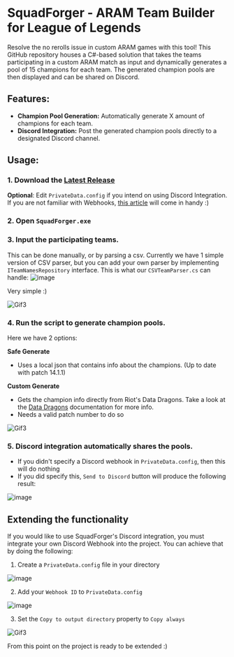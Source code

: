 # SquadForger - ARAM Team Builder for League of Legends

Resolve the no rerolls issue in custom ARAM games with this tool! This GitHub repository houses a C#-based solution that takes the teams participating in a custom ARAM match as input and dynamically generates a pool of 15 champions for each team. The generated champion pools are then displayed and can be shared on Discord.

## Features:

- **Champion Pool Generation:** Automatically generate X amount of champions for each team.
- **Discord Integration:** Post the generated champion pools directly to a designated Discord channel.

## Usage:

### 1. Download the [Latest Release](https://github.com/League-of-DAE-Legends/SquadForger/releases/latest)
**Optional**: Edit ```PrivateData.config``` if you intend on using Discord Integration. If you are not familiar with Webhooks, [this article](https://hookdeck.com/webhooks/platforms/how-to-get-started-with-discord-webhooks) will come in handy :)

### 2. Open ```SquadForger.exe```

### 3. Input the participating teams.
This can be done manually, or by parsing a csv. Currently we have 1 simple version of CSV parser, but you can add your own parser by implementing ```ITeamNamesRepository``` interface.
This is what our ```CSVTeamParser.cs``` can handle:
![image](https://github.com/League-of-DAE-Legends/SquadForger/assets/88614889/11b3f6a5-50be-4df0-bb64-fa4879677bc5)

Very simple :)

![Gif3](https://github.com/League-of-DAE-Legends/SquadForger/assets/88614889/8c693f03-9d70-4a44-acb6-b2cff3f226af)



### 4. Run the script to generate champion pools.
Here we have 2 options:

**Safe Generate**
- Uses a local json that contains info about the champions. (Up to date with patch 14.1.1)

**Custom Generate**
- Gets the champion info directly from Riot's Data Dragons. Take a look at the [Data Dragons](https://developer.riotgames.com/docs/lol) documentation for more info.
- Needs a valid patch number to do so

![Gif3](https://github.com/League-of-DAE-Legends/SquadForger/assets/88614889/4452e50b-61bd-4c55-89af-974c99327cbc)


### 5. Discord integration automatically shares the pools.
- If you didn't specify a Discord webhook in ```PrivateData.config```, then this will do nothing
- If you did specify this, ```Send to Discord``` button will produce the following result:

![image](https://github.com/League-of-DAE-Legends/SquadForger/assets/88614889/ab73f3d0-e9ec-4451-8ef2-679b9dbc859c)

##  Extending the functionality

If you would like to use SquadForger's Discord integration, you must integrate your own Discord Webhook into the project. You can achieve that by doing the following: 
1. Create a `PrivateData.config` file in your directory
   
![image](https://github.com/League-of-DAE-Legends/SquadForger/assets/88614889/35061fb2-1a2a-45b2-a43a-43352dea7959)

2. Add your `Webhook ID` to `PrivateData.config`

![image](https://github.com/League-of-DAE-Legends/SquadForger/assets/88614889/f72ea40e-4404-4511-84e8-a8817edd4b6d)

3. Set the `Copy to output directory` property to `Copy always`

![Gif3](https://github.com/League-of-DAE-Legends/SquadForger/assets/88614889/e61f07ed-4135-4d18-baa5-7efd4e6adb3e)

From this point on the project is ready to be extended :)
